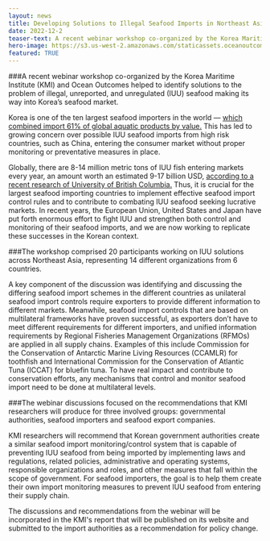 ```yaml
---
layout: news
title: Developing Solutions to Illegal Seafood Imports in Northeast Asian Markets
date: 2022-12-2
teaser-text: A recent webinar workshop co-organized by the Korea Maritime Institute (KMI) and Ocean Outcomes helped to identify solutions to the problem of illegal, unreported, and unregulated (IUU) seafood making its way into Korea’s seafood market. 
hero-image: https://s3.us-west-2.amazonaws.com/staticassets.oceanoutcomes.org/news+and+analysis/hero+images/korea-solutions-illegal-seafood-imports-northeast-asian-markets-hero.png
featured: TRUE
---
```

###A recent webinar workshop co-organized by the Korea Maritime Institute (KMI) and Ocean Outcomes helped to identify solutions to the problem of illegal, unreported, and unregulated (IUU) seafood making its way into Korea’s seafood market. 

Korea is one of the ten largest seafood importers in the world — <a href="https://www.fao.org/publications/sofia/2022/en/" target="_blank">which combined import 61% of global aquatic products by value.</a> This has led to growing concern over possible IUU seafood imports from high risk countries, such as China, entering the consumer market without proper monitoring or preventative measures in place. 

Globally, there are 8-14 million metric tons of IUU fish entering markets every year, an amount worth an estimated 9-17 billion USD, <a href="https://www.science.org/doi/10.1126/sciadv.aaz3801" target="_blank">according to a recent research of University of British Columbia.</a> Thus, it is crucial for the largest seafood importing countries to implement effective seafood import control rules and to contribute to combating IUU seafood seeking lucrative markets. In recent years, the European Union, United States and Japan have put forth enormous effort to fight IUU and strengthen both control and monitoring of their seafood imports, and we are now working to replicate these successes in the Korean context.

###The workshop comprised 20 participants working on IUU solutions across Northeast Asia, representing 14 different organizations from 6 countries. 

A key component of the discussion was identifying and discussing the differing seafood import schemes in the different countries as unilateral seafood import controls require exporters to provide different information to different markets. Meanwhile, seafood import controls that are based on multilateral frameworks have proven successful, as exporters don’t have to meet different requirements for different importers, and unified information requirements by Regional Fisheries Management Organizations (RFMOs) are applied in all supply chains. Examples of this include Commission for the Conservation of Antarctic Marine Living Resources (CCAMLR) for toothfish and International Commission for the Conservation of Atlantic Tuna (ICCAT) for bluefin tuna. To have real impact and contribute to conservation efforts, any mechanisms that control and monitor seafood import need to be done at multilateral levels. 

###The webinar discussions focused on the recommendations that KMI researchers will produce for three involved groups: governmental authorities, seafood importers and seafood export companies. 

KMI researchers will recommend that Korean government authorities create a similar seafood import monitoring/control system that is capable of preventing IUU seafood from being imported by implementing laws and regulations, related policies, administrative and operating systems, responsible organizations and roles, and other measures that fall within the scope of government. For seafood importers, the goal is to help them create their own import monitoring measures to prevent IUU seafood from entering their supply chain.

The discussions and recommendations from the webinar will be incorporated in the KMI's report that will be published on its website and submitted to the import authorities as a recommendation for policy change.
